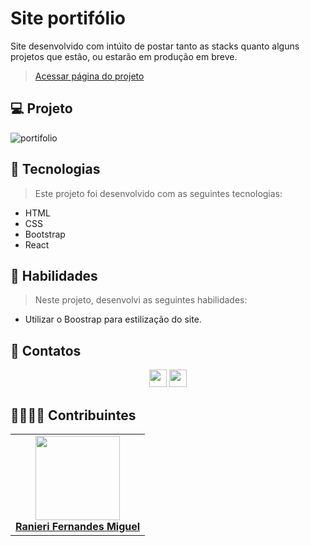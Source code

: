 # Site portifólio
Site desenvolvido com intúito de postar tanto as stacks quanto alguns projetos que estão, ou estarão em produção em breve.
> [Acessar página do projeto](https://portifolio-ranierirfm.vercel.app//)

## 💻 Projeto

![portifolio](https://user-images.githubusercontent.com/86271591/188659818-6b2de0d1-f337-474e-8641-bc671e1a5ea0.png)

## 🚀 Tecnologias
> Este projeto foi desenvolvido com as seguintes tecnologias:

- HTML
- CSS
- Bootstrap
- React

## 📌 Habilidades

> Neste projeto, desenvolvi as seguintes habilidades:

- Utilizar o Boostrap para estilização do site.

## 💬 Contatos

<div align="center" style="display: inline_block">
  <a href="https://github.com/ranierirfm/" target="_blank"><img height="28rem" src="https://img.shields.io/badge/LinkedIn-0077B5?style=for-the-badge&logo=linkedin&logoColor=white"></a> 
  <a href = "mailto:ranierirfm@hotmail.com"><img height="28rem" src="https://img.shields.io/badge/Gmail-D14836?style=for-the-badge&logo=gmail&logoColor=white" target="_blank"></a>
</div>

## 👨‍💻👩‍💻 Contribuintes
<div>
    <table>
        <tr>
            <td align="center"><a href="https://github.com/ranierirfm"><img src="https://avatars.githubusercontent.com/u/86271591?v=4" width="135px;" height="135px;" alt=""/><br /><b>Ranieri Fernandes Miguel</b></a></td>
        </tr>
    </table>
</div>

<!-- ## 📄 Licença

Esse projeto está sob licença. Veja o arquivo [LICENÇA](LICENSE.md) para mais detalhes.


[⬆ Voltar ao topo](#nome-do-projeto)<br> -->
